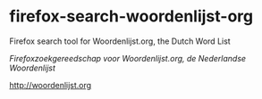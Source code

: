 # firefox-search-woordenlijst-org

Firefox search tool for Woordenlijst.org, the Dutch Word List

_Firefoxzoekgereedschap voor Woordenlijst.org, de Nederlandse Woordenlijst_

http://woordenlijst.org
